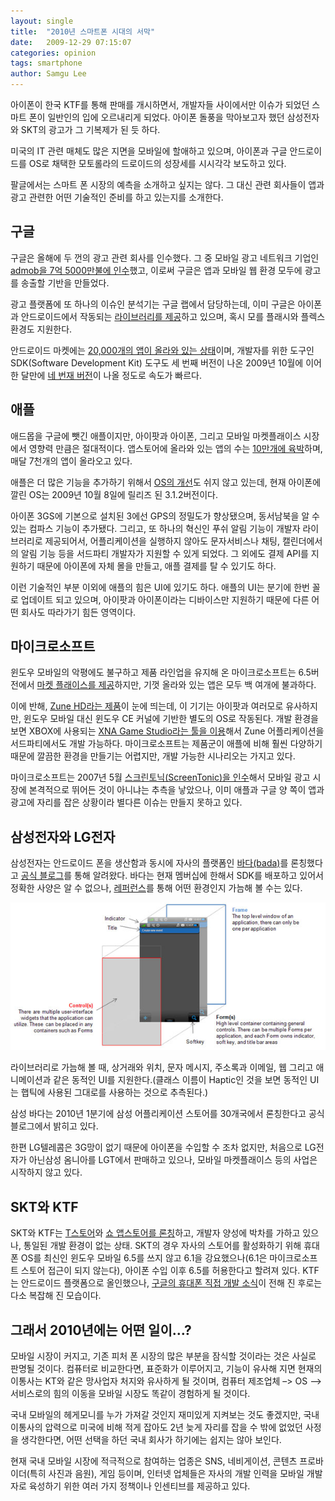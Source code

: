 ```yaml
---
layout: single
title:  "2010년 스마트폰 시대의 서막"
date:   2009-12-29 07:15:07
categories: opinion
tags: smartphone
author: Samgu Lee
---
```

아이폰이 한국 KTF를 통해 판매를 개시하면서, 개발자들 사이에서만 이슈가 되었던 스마트 폰이 일반인의 입에 오르내리게 되었다. 아이폰 돌풍을 막아보고자 했던 삼성전자와 SKT의 광고가 그 기복제가 된 듯 하다. 

미국의 IT 관련 매체도 많은 지면을 모바일에 할애하고 있으며, 아이폰과 구글 안드로이드를 OS로 채택한 모토롤라의 드로이드의 성장세를 시시각각 보도하고 있다. 

팔글에서는 스마트 폰 시장의 예측을 소개하고 싶지는 않다. 그 대신 관련 회사들이 앱과 광고 관련한 어떤 기술적인 준비를 하고 있는지를 소개한다.

## 구글

구글은 올해에 두 껀의 광고 관련 회사를 인수했다. 그 중 모바일 광고 네트워크 기업인 [admob을 7억 5000만불에 인수](http://www.techcrunch.com/2009/11/09/google-acquires-admob/)했고, 이로써 구글은 앱과 모바일 웹 환경 모두에 광고를 송출할 기반을 만들었다.

광고 플랫폼에 또 하나의 이슈인 분석기는 구글 랩에서 담당하는데, 이미 구글은 아이폰과 안드로이드에서 작동되는 [라이브러리를 제공](http://code.google.com/apis/analytics/docs/tracking/mobileAppsTracking.html)하고 있으며, 혹시 모를 플래시와 플렉스 환경도 지원한다.

안드로이드 마켓에는 [20,000개의 앱이 올라와 있는 상태](http://www.engadget.com/2009/12/15/android-market-hits-20-000-apps-over-60-percent-free/)이며, 개발자를 위한 도구인 SDK(Software Development Kit) 도구도 세 번째 버전이 나온 2009년 10월에 이어 한 달만에 [네 번재 버전](http://developer.android.com/sdk/tools-notes.html)이 나올 정도로 속도가 빠르다.

## 애플

애드몹을 구글에 뺏긴 애플이지만, 아이팟과 아이폰, 그리고 모바일 마켓플래이스 시장에서 영향력 만큼은 절대적이다. 앱스토어에 올라와 있는 앱의 수는 [10만개에 육박](http://brainstormtech.blogs.fortune.cnn.com/2009/10/29/droid-vs-iphone-lets-count-the-apps/)하며, 매달 7천개의 앱이 올라오고 있다.

애플은 더 많은 기능을 추가하기 위해서 [OS의 개선](http://en.wikipedia.org/wiki/IPhone_OS_version_history)도 쉬지 않고 있는데, 현재 아이폰에 깔린 OS는 2009년 10월 8일에 릴리즈 된 3.1.2버전이다.

아이폰 3GS에 기본으로 설치된 3에선 GPS의 정밀도가 향상됐으며, 동서남북을 알 수 있는 컴파스 기능이 추가됐다. 그리고, 또 하나의 혁신인 푸쉬 알림 기능이 개발자 라이브러리로 제공되어서, 어플리케이션을 실행하지 않아도 문자서비스나 채팅, 캘린더에서의 알림 기능 등을 서드파티 개발자가 지원할 수 있게 되었다. 그 외에도 결제 API를 지원하기 때문에 아이폰에 자체 몰을 만들고, 애플 결제를 탈 수 있기도 하다.

이런 기술적인 부분 이외에 애플의 힘은 UI에 있기도 하다. 애플의 UI는 분기에 한번 꼴로 업데이트 되고 있으며, 아이팟과 아이폰이라는 디바이스만 지원하기 때문에 다른 어떤 회사도 따라가기 힘든 영역이다.

## 마이크로소프트

윈도우 모바일의 악평에도 불구하고 제품 라인업을 유지해 온 마이크로소프트는 6.5버전에서 [마켓 플래이스를 제공](http://marketplace.windowsphone.com/)하지만, 기껏 올라와 있는 앱은 모두 백 여개에 불과하다.

이에 반해, [Zune HD라는 제품](http://www.zune.net/en-us/products/zunehd/default.htm)이 눈에 띄는데, 이 기기는 아이팟과 여러모로 유사하지만, 윈도우 모바일 대신 윈도우 CE 커널에 기반한 별도의 OS로 작동된다. 개발 환경을 보면 XBOX에 사용되는 [XNA Game Studio라는 툴을 이용](http://msdn.microsoft.com/en-us/library/dd282501.aspx)해서 Zune 어플리케이션을 서드파티에서도 개발 가능하다. 마이크로소프트는 제품군이 애플에 비해 훨씬 다양하기 때문에 깔끔한 환경을 만들기는 어렵지만, 개발 가능한 시나리오는 가지고 있다.

마이크로소프트는 2007년 5월 [스크린토닉(ScreenTonic)을 인수](http://www.microsoft.com/presspass/press/2007/may07/05-03screentonicpr.mspx)해서 모바일 광고 시장에 본격적으로 뛰어든 것이 아니냐는 추측을 낳았으나, 이미 애플과 구글 양 쪽이 앱과 광고에 자리를 잡은 상황이라 별다른 이슈는 만들지 못하고 있다.

## 삼성전자와 LG전자

삼성전자는 안드로이드 폰을 생산함과 동시에 자사의 플랫폼인 [바다(bada)](http://www.bada.com)를 론칭했다고 [공식 블로그](http://www.bada.com/samsung-unveils-new-smartphone-platform/)를 통해 알려왔다. 바다는 현재 멤버십에 한해서 SDK를 배포하고 있어서 정확한 사양은 알 수 없으나, [레퍼런스](http://developer.bada.com/apis/docs/commonpage.do?menu=MC01010000&mtb1=&mtb2=)를 통해 어떤 환경인지 가늠해 볼 수는 있다.

![바다 UI](/assets/bada_ui.jpg)

라이브러리로 가늠해 볼 때, 상거래와 위치, 문자 메시지, 주소록과 이메일, 웹 그리고 애니메이션과 같은 동적인 UI를 지원한다.(클래스 이름이 Haptic인 것을 보면 동적인 UI는 햅틱에 사용된 그대로를 사용하는 것으로 추측된다.)

삼성 바다는 2010년 1분기에 삼성 어플리케이션 스토어를 30개국에서 론칭한다고 공식 블로그에서 밝히고 있다.

한편 LG텔레콤은 3G망이 없기 때문에 아이폰을 수입할 수 조차 없지만, 처음으로 LG전자가 아닌삼성 옴니아를 LGT에서 판매하고 있으나, 모바일 마켓플래이스 등의 사업은 시작하지 않고 있다.

## SKT와 KTF

SKT와 KTF는 [T스토어](http://www.tstore.co.kr/)와 [쇼 앱스토어를 론칭](http://appstore.show.co.kr/)하고, 개발자 양성에 박차를 가하고 있으나, 통일된 개발 환경이 없는 상태. SKT의 경우 자사의 스토어를 활성화하기 위해 휴대폰 OS를 최신인 윈도우 모바일 6.5를 쓰지 않고 6.1을 강요했으나(6.1은 마이크로소프트 스토어 접근이 되지 않는다), 아이폰 수입 이후 6.5를 허용한다고 할려져 있다. KTF는 안드로이드 플랫폼으로 올인했으나, [구글의 휴대폰 직접 개발 소식](http://www.techcrunch.com/2009/12/12/the-google-phone-unlocked-confirmed-and-more-details/)이 전해 진 후로는 다소 복잡해 진 모습이다.

## 그래서 2010년에는 어떤 일이…?

모바일 시장이 커지고, 기존 피처 폰 시장의 많은 부분을 잠식할 것이라는 것은 사실로 판명될 것이다. 컴퓨터로 비교한다면, 표준화가 이루어지고, 기능이 유사해 지면 현재의 이통사는 KT와 같은 망사업자 처지와 유사하게 될 것이며, 컴퓨터 제조업체 –> OS –> 서비스로의 힘의 이동을 모바일 시장도 똑같이 경험하게 될 것이다.

국내 모바일의 헤게모니를 누가 가져갈 것인지 재미있게 지켜보는 것도 좋겠지만, 국내 이통사의 압력으로 미국에 비해 적게 잡아도 2년 늦게 자리를 잡을 수 밖에 없었던 사정을 생각한다면, 어떤 선택을 하던 국내 회사가 하기에는 쉽지는 않아 보인다.

현재 국내 모바일 시장에 적극적으로 참여하는 업종은 SNS, 네비게이션, 콘텐츠 프로바이더(특히 사진과 음원), 게임 등이며, 인터넷 업체들은 자사의 개발 인력을 모바일 개발자로 육성하기 위한 여러 가지 정책이나 인센티브를 제공하고 있다.

